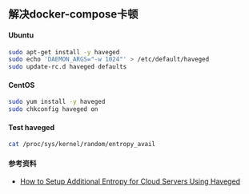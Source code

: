 ## 解决docker-compose卡顿

#### Ubuntu

```bash
sudo apt-get install -y haveged
sudo echo 'DAEMON_ARGS="-w 1024"' > /etc/default/haveged
sudo update-rc.d haveged defaults
```

#### CentOS

```bash
sudo yum install -y haveged
sudo chkconfig haveged on
```

#### Test haveged

```bash
cat /proc/sys/kernel/random/entropy_avail
```

#### 参考资料

* [How to Setup Additional Entropy for Cloud Servers Using Haveged](https://www.digitalocean.com/community/tutorials/how-to-setup-additional-entropy-for-cloud-servers-using-haveged)
